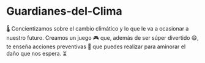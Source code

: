 # Guardianes-del-Clima
🌡 Concientizamos sobre el cambio climático y lo que le va a ocasionar a nuestro futuro. Creamos un juego 🎮 que, además de ser súper divertido 😄, te enseña acciones preventivas 🌱 que puedes realizar para aminorar el daño que nos espera. ⏳
